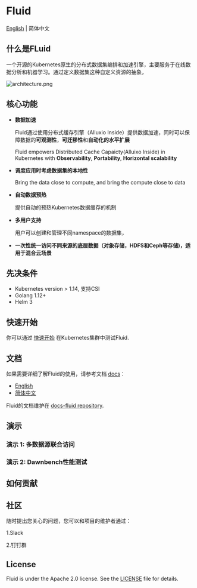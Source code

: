# Fluid

[English](./README.md) | 简体中文

## 什么是FLuid

一个开源的Kubernetes原生的分布式数据集编排和加速引擎，主要服务于在线数据分析和机器学习。通过定义数据集这种自定义资源的抽象，

![architecture.png](http://kubeflow.oss-cn-beijing.aliyuncs.com/Static/architecture.png)

## 核心功能

- __数据加速__

	Fluid通过使用分布式缓存引擎（Alluxio Inside）提供数据加速，同时可以保障数据的**可观测性**，**可迁移性**和**自动化的水平扩展**

    Fluid empowers Distributed Cache Capaicty(Alluixo Inside) in Kubernetes with  **Observability**, **Portability**, **Horizontal scalability**

- __调度应用时考虑数据集的本地性__

  	Bring the data close to compute, and bring the compute close to data

- __自动数据预热__

  	提供自动的预热Kubernetes数据缓存的机制

- __多用户支持__

	用户可以创建和管理不同namespace的数据集，

- __一次性统一访问不同来源的底层数据（对象存储，HDFS和Ceph等存储)，适用于混合云场景__



## 先决条件

- Kubernetes version > 1.14, 支持CSI
- Golang 1.12+
- Helm 3

## 快速开始

你可以通过 [快速开始](docs/installation/installation_cn/README.md) 在Kubernetes集群中测试Fluid.

## 文档

如果需要详细了解Fluid的使用，请参考文档 [docs](https://github.com/fluid-cloudnative/docs-fluid)：

- [English](https://github.com/fluid-cloudnative/docs-fluid/blob/master/en/TOC.md)
- [简体中文](https://github.com/fluid-cloudnative/docs-fluid/blob/master/zh/TOC.md)

Fluid的文档维护在 [docs-fluid repository](https://github.com/fluid-cloudnative/docs-fluid). 

## 演示

### 演示 1: 多数据源联合访问

### 演示 2: Dawnbench性能测试

## 如何贡献

## 社区

随时提出您关心的问题，您可以和项目的维护者通过：

1.Slack

2.钉钉群


## License

Fluid is under the Apache 2.0 license. See the [LICENSE](./LICENSE) file for details.